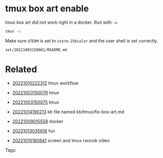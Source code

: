 # tmux box art enable
tmux box art did not work right in a docker.
Run with `-u`
```bash
tmux -u
```
Make sure `$TERM` is set to `xterm-256color` and the user shell is set correctly.

` zet/20221003150081/README.md `

# Related

- [20221010222312](/zet/20221010222312/README.md) tmux workflow

- [20221003150079](/zet/20221003150079/README.md) tmux

- [20221003150075](/zet/20221003150075/README.md) tmux

- [20221014190213](/zet/20221014190213/README.md) kb file named kb/tmux/fix-box-art.md
- [20221009015558](/zet/20221009015558/README.md) docker
- [20221013035616](/zet/20221013035616/README.md) fun
- [20221010180841](/zet/20221010180841/README.md) screen and tmux rwxrob video

Tags:

    
